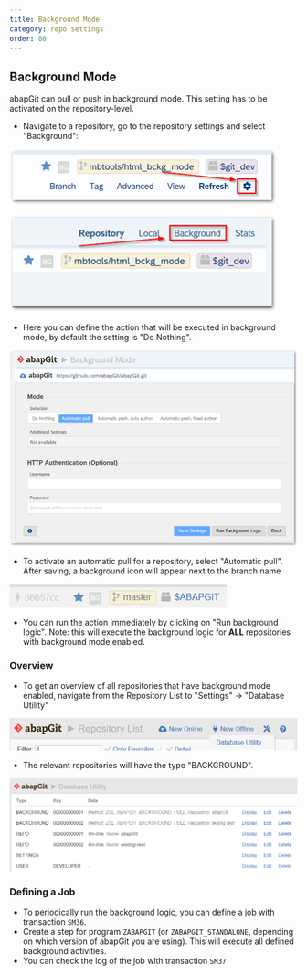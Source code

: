 ```yaml
---
title: Background Mode
category: repo settings
order: 80
---
```


## Background Mode

abapGit can pull or push in background mode. This setting has to be activated on the repository-level.

* Navigate to a repository, go to the repository settings and select "Background":

![](img/background_setting_1.png)

![](img/background_setting_2.png)

* Here you can define the action that will be executed in background mode, by default the setting is "Do Nothing". 

![](img/background_2.png)

* To activate an automatic pull for a repository, select "Automatic pull". After saving, a background icon will appear next to the branch name

![](img/background_3.png)

* You can run the action immediately by clicking on "Run background logic". Note: this will execute the background logic for **ALL** repositories with background mode enabled.

### Overview 

* To get an overview of all repositories that have background mode enabled, navigate from the Repository List to "Settings" -> "Database Utility"

![](img/background_5.png)

* The relevant repositories will have the type "BACKGROUND".

![](img/background_4.png)

### Defining a Job

* To periodically run the background logic, you can define a job with transaction `SM36`.
* Create a step for program `ZABAPGIT` (or `ZABAPGIT_STANDALONE`, depending on which version of abapGit you are using). This will execute all defined background activities.
* You can check the log of the job with transaction `SM37`
